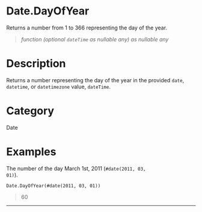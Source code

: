 # Date.DayOfYear
Returns a number from 1 to 366 representing the day of the year.
> _function (optional <code>dateTime</code> as nullable any) as nullable any_

# Description 
Returns a number representing the day of the year in the provided <code>date</code>, <code>datetime</code>, or <code>datetimezone</code> value, <code>dateTime</code>.
# Category 
Date
# Examples 
The number of the day March 1st, 2011 (<code>#date(2011, 03, 01)</code>).
```
Date.DayOfYear(#date(2011, 03, 01))
```
> 60

***
